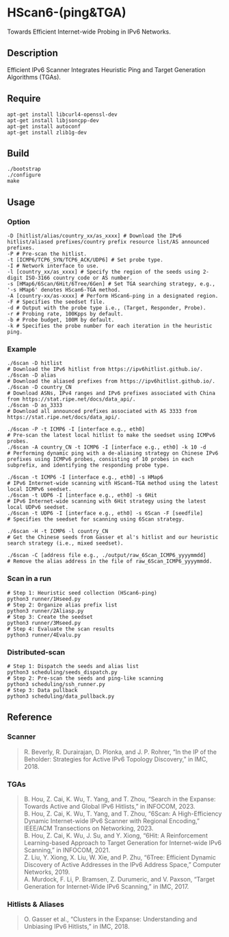 # HScan6-(ping&TGA)

Towards Efficient Internet-wide Probing in IPv6 Networks.

## Description

Efficient IPv6 Scanner Integrates Heuristic Ping and Target Generation Algorithms (TGAs).

## Require

```shell
apt-get install libcurl4-openssl-dev
apt-get install libjsoncpp-dev
apt-get install autoconf
apt-get install zlib1g-dev
```

## Build

```shell
./bootstrap
./configure
make
```

## Usage

### Option

```shell
-D [hitlist/alias/country_xx/as_xxxx] # Download the IPv6 hitlist/aliased prefixes/country prefix resource list/AS announced prefixes.
-P # Pre-scan the hitlist.
-t [ICMP6/TCP6_SYN/TCP6_ACK/UDP6] # Set probe type.
-I # Network interface to use.
-l [country_xx/as_xxxx] # Specify the region of the seeds using 2-digit ISO-3166 country code or AS number.
-s [HMap6/6Scan/6Hit/6Tree/6Gen] # Set TGA searching strategy, e.g., '-s HMap6' denotes HScan6-TGA method.
-A [country-xx/as-xxxx] # Perform HScan6-ping in a designated region.
-F # Specifies the seedset file.
-d # Output with the probe type i.e., (Target, Responder, Probe).
-r # Probing rate, 100Kpps by default.
-b # Probe budget, 100M by default.
-k # Specifies the probe number for each iteration in the heuristic ping.
```

### Example

```shell
./6scan -D hitlist
# Download the IPv6 hitlist from https://ipv6hitlist.github.io/.
./6scan -D alias
# Download the aliased prefixes from https://ipv6hitlist.github.io/.
./6scan -D country_CN
# Download ASNs, IPv4 ranges and IPv6 prefixes associated with China from https://stat.ripe.net/docs/data_api/.
./6scan -D as_3333
# Download all announced prefixes associated with AS 3333 from https://stat.ripe.net/docs/data_api/.

./6scan -P -t ICMP6 -I [interface e.g., eth0]
# Pre-scan the latest local hitlist to make the seedset using ICMPv6 probes.
./6scan -A country_CN -t ICMP6 -I [interface e.g., eth0] -k 10 -d
# Performing dynamic ping with a de-aliasing strategy on Chinese IPv6 prefixes using ICMPv6 probes, consisting of 10 probes in each subprefix, and identifying the responding probe type.

./6scan -t ICMP6 -I [interface e.g., eth0] -s HMap6
# IPv6 Internet-wide scanning with HScan6-TGA method using the latest local ICMPv6 seedset.
./6scan -t UDP6 -I [interface e.g., eth0] -s 6Hit
# IPv6 Internet-wide scanning with 6Hit strategy using the latest local UDPv6 seedset.
./6scan -t UDP6 -I [interface e.g., eth0] -s 6Scan -F [seedfile]
# Specifies the seedset for scanning using 6Scan strategy.

./6scan -H -t ICMP6 -l country_CN
# Get the Chinese seeds from Gasser et al's hitlist and our heuristic search strategy (i.e., mixed seedset).

./6scan -C [address file e.g., ./output/raw_6Scan_ICMP6_yyyymmdd] 
# Remove the alias address in the file of raw_6Scan_ICMP6_yyyymmdd.
```

### Scan in a run

```shell
# Step 1: Heuristic seed collection (HScan6-ping)
python3 runner/1Hseed.py
# Step 2: Organize alias prefix list 
python3 runner/2Aliasp.py
# Step 3: Create the seedset 
python3 runner/3Mseed.py
# Step 4: Evaluate the scan results 
python3 runner/4Evalu.py
```

### Distributed-scan

```shell
# Step 1: Dispatch the seeds and alias list
python3 scheduling/seeds_dispatch.py
# Step 2: Pre-scan the seeds and ping-like scanning
python3 scheduling/ssh_runner.py
# Step 3: Data pullback
python3 scheduling/data_pullback.py
```

## Reference

### Scanner

>R. Beverly, R. Durairajan, D. Plonka, and J. P. Rohrer, “In the IP of the Beholder: Strategies for Active IPv6 Topology Discovery,” in IMC, 2018.

### TGAs

>B. Hou, Z. Cai, K. Wu, T. Yang, and T. Zhou, “Search in the Expanse: Towards Active and Global IPv6 Hitlists,” in INFOCOM, 2023. \
>B. Hou, Z. Cai, K. Wu, T. Yang, and T. Zhou, “6Scan: A High-Efficiency Dynamic Internet-wide IPv6 Scanner with Regional Encoding,” IEEE/ACM Transections on Networking, 2023. \
>B. Hou, Z. Cai, K. Wu, J. Su, and Y. Xiong, “6Hit: A Reinforcement Learning-based Approach to Target Generation for Internet-wide IPv6 Scanning,” in INFOCOM, 2021. \
>Z. Liu, Y. Xiong, X. Liu, W. Xie, and P. Zhu, “6Tree: Efficient Dynamic Discovery of Active Addresses in the IPv6 Address Space,” Computer Networks, 2019. \
>A. Murdock, F. Li, P. Bramsen, Z. Durumeric, and V. Paxson, “Target Generation for Internet-Wide IPv6 Scanning,” in IMC, 2017.

### Hitlists & Aliases

>O. Gasser et al., “Clusters in the Expanse: Understanding and Unbiasing IPv6 Hitlists,” in IMC, 2018.
